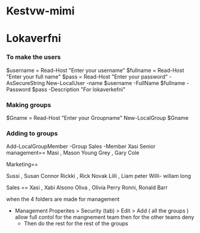 # Kestvw-mimi
# Lokaverfni
### To make the users
$username = Read-Host "Enter your username"
$fullname = Read-Host "Enter your full name"
$pass = Read-Host "Enter your password" -AsSecureString
New-LocalUser -name $username -FullName $fullname -Password $pass -Description "For lokaverkefni"
### Making groups
$Gname = Read-Host "Enter your Groupname"
New-LocalGroup $Gname

###  Adding to groups
Add-LocalGroupMember -Group Sales -Member Xasi
Senior management==
Masi , Mason Young
Grey , Gary Cole

Marketing==

Sussi , Susan Connor
Rickki , Rick  Novak
Lilli , Liam peter
Willi- willam long 

Sales ==
Xasi , Xabi Alsono
Oliva , Olivia Perry
Ronni, Ronald Barr

when the 4 folders are made
for management 
* Management Properites > Security (tab) > Edit > Add ( all the groups ) 
allow full contol for the mangnement team then for the other teams deny 
  * Then do the rest for the rest of the groups



